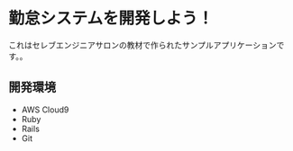
# 勤怠システムを開発しよう！

これはセレブエンジニアサロンの教材で作られたサンプルアプリケーションです。。

## 開発環境

* AWS Cloud9
* Ruby
* Rails
* Git